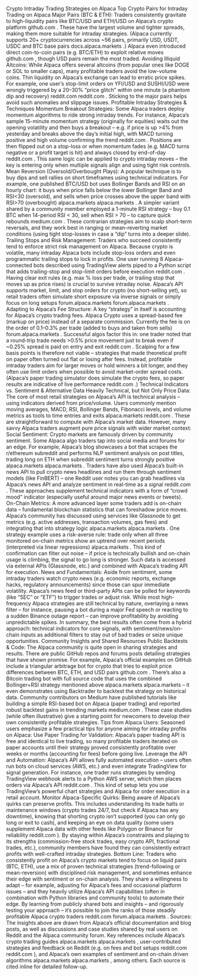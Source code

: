 Crypto Intraday Trading Strategies on Alpaca
Top Crypto Pairs for Intraday Trading on Alpaca
Major Pairs (BTC & ETH): Traders consistently gravitate to high-liquidity pairs like BTC/USD and ETH/USD on Alpaca’s crypto platform
github.com
. These have the largest volume and tighter spreads, making them more suitable for intraday strategies. (Alpaca currently supports 20+ cryptocurrencies across ~56 pairs, primarily USD, USDT, USDC and BTC base pairs
docs.alpaca.markets
.) Alpaca even introduced direct coin-to-coin pairs (e.g. BTC/ETH) to exploit relative moves
github.com
, though USD pairs remain the most traded.
Avoiding Illiquid Altcoins: While Alpaca offers several altcoins (from popular ones like DOGE or SOL to smaller caps), many profitable traders avoid the low-volume coins. Thin liquidity on Alpaca’s exchange can lead to erratic price spikes. For example, one user’s stop-limit orders on YFI/USD and SUSHI/USD were wrongly triggered by a 20–30% “price glitch” within one minute (a phantom dip and recovery)
reddit.com
reddit.com
. Sticking to the major pairs helps avoid such anomalies and slippage issues.
Profitable Intraday Strategies & Techniques
Momentum Breakout Strategies: Some Alpaca traders deploy momentum algorithms to ride strong intraday trends. For instance, Alpaca’s sample 15-minute momentum strategy (originally for equities) waits out the opening volatility and then buys a breakout – e.g. if price is up >4% from yesterday and breaks above the day’s initial high, with MACD turning positive and high volume confirming the trend
reddit.com
. Positions are then flipped out on a stop-loss or when momentum fades (e.g. MACD turns negative or a profit target is hit) and always closed by end-of-day
reddit.com
. This same logic can be applied to crypto intraday moves – the key is entering only when multiple signals align and using tight risk controls.
Mean Reversion (Oversold/Overbought Plays): A popular technique is to buy dips and sell rallies on short timeframes using technical indicators. For example, one published BTC/USD bot uses Bollinger Bands and RSI on an hourly chart: it buys when price falls below the lower Bollinger Band and RSI<30 (oversold), and sells when price crosses above the upper band with RSI>70 (overbought)
alpaca.markets
alpaca.markets
. A simpler variant shared by a community member employed a 1-minute RSI strategy – buy 0.1 BTC when 14-period RSI < 30, sell when RSI > 70 – to capture quick rebounds
medium.com
. These contrarian strategies aim to scalp short-term reversals, and they work best in ranging or mean-reverting market conditions (using tight stop-losses in case a “dip” turns into a deeper slide).
Trailing Stops and Risk Management: Traders who succeed consistently tend to enforce strict risk management on Alpaca. Because crypto is volatile, many intraday Alpaca bots include stop-loss orders and even programmatic trailing stops to lock in profits. One user running 8 Alpaca-connected bots described using TradingView alerts piped to a Python script that adds trailing-stop and stop-limit orders before execution
reddit.com
. Having clear exit rules (e.g. max % loss per trade, or trailing stop that moves up as price rises) is crucial to survive intraday noise. Alpaca’s API supports market, limit, and stop orders for crypto (no short-selling yet), so retail traders often simulate short exposure via inverse signals or simply focus on long setups
forum.alpaca.markets
forum.alpaca.markets
.
Adapting to Alpaca’s Fee Structure: A key “strategy” in itself is accounting for Alpaca’s crypto trading fees. Alpaca Crypto uses a spread-based fee (markup on price) instead of a separate commission. Currently the fee is on the order of 0.1–0.3% per trade (added to buys and taken from sells)
forum.alpaca.markets
. Successful algos factor this in: one trader noted that a round-trip trade needs >0.5% price movement just to break even if ~0.25% spread is paid on entry and exit
reddit.com
. Scalping for a few basis points is therefore not viable – strategies that made theoretical profit on paper often turned out flat or losing after fees. Instead, profitable intraday traders aim for larger moves or hold winners a bit longer, and they often use limit orders when possible to avoid market-order spread costs. (Alpaca’s paper trading simulator does simulate the crypto fees, so paper results are indicative of live performance
reddit.com
.)
Technical Indicators vs. Sentiment & Alternative Data
Heavily Technical, but Not Only Price Data: The core of most retail strategies on Alpaca’s API is technical analysis – using indicators derived from price/volume. Users commonly mention moving averages, MACD, RSI, Bollinger Bands, Fibonacci levels, and volume metrics as tools to time entries and exits
alpaca.markets
reddit.com
. These are straightforward to compute with Alpaca’s market data. However, many savvy Alpaca traders augment pure price signals with wider market context:
Social Sentiment: Crypto markets are famously driven by community sentiment. Some Alpaca algo traders tap into social media and forums for an edge. For example, Alpaca’s blog showcases a bot that scrapes the r/ethereum subreddit and performs NLP sentiment analysis on post titles, trading long on ETH when subreddit sentiment turns strongly positive
alpaca.markets
alpaca.markets
. Traders have also used Alpaca’s built-in news API to pull crypto news headlines and run them through sentiment models (like FinBERT) – one Reddit user notes you can grab headlines via Alpaca’s news API and analyze sentiment in real-time as a signal
reddit.com
. These approaches supplement technical indicators with a form of “crowd mood” indicator (especially useful around major news events or tweets).
On-Chain Metrics: A more advanced layer some traders add is on-chain data – fundamental blockchain statistics that can foreshadow price moves. Alpaca’s community has discussed using services like Glassnode to get metrics (e.g. active addresses, transaction volumes, gas fees) and integrating that into strategy logic
alpaca.markets
alpaca.markets
. One strategy example uses a risk-averse rule: trade only when all three monitored on-chain metrics show an uptrend over recent periods (interpreted via linear regressions)
alpaca.markets
. This kind of confirmation can filter out noise – if price is technically bullish and on-chain usage is climbing, the signal to go long is stronger. Such data is accessed via external APIs (Glassnode, etc.) and combined with Alpaca’s trading API for execution.
News and Fundamentals: Aside from sentiment, some intraday traders watch crypto news (e.g. economic reports, exchange hacks, regulatory announcements) since those can spur immediate volatility. Alpaca’s news feed or third-party APIs can be polled for keywords (like “SEC” or “ETF”) to trigger trades or adjust risk. While most high-frequency Alpaca strategies are still technical by nature, overlaying a news filter – for instance, pausing a bot during a major Fed speech or reacting to a sudden Binance outage report – can improve profitability by avoiding unpredictable spikes. In summary, the best results often come from a hybrid approach: technical indicators for core signals, with sentiment/news/on-chain inputs as additional filters to stay out of bad trades or seize unique opportunities.
Community Insights and Shared Resources
Public Backtests & Code: The Alpaca community is quite open in sharing strategies and results. There are public GitHub repos and forums posts detailing strategies that have shown promise. For example, Alpaca’s official examples on GitHub include a triangular arbitrage bot for crypto that tries to exploit price differences between BTC, ETH, and USD pairs
github.com
. There’s also a Bitcoin trading bot with full source code that uses the combined Bollinger+RSI strategy mentioned above
alpaca.markets
alpaca.markets
 – it even demonstrates using Backtrader to backtest the strategy on historical data. Community contributors on Medium have published tutorials like building a simple RSI-based bot on Alpaca (paper trading) and reported robust backtest gains in trending markets
medium.com
. These case studies (while often illustrative) give a starting point for newcomers to develop their own consistently profitable strategies.
Tips from Alpaca Users: Seasoned users emphasize a few practical tips for anyone aiming for intraday profits on Alpaca:
Use Paper Trading for Validation: Alpaca’s paper trading API is free and identical to live trading, so many profitable traders iterated on paper accounts until their strategy proved consistently profitable over weeks or months (accounting for fees) before going live.
Leverage the API and Automation: Alpaca’s API allows fully automated execution – users often run bots on cloud services (AWS, etc.) and even integrate TradingView for signal generation. For instance, one trader runs strategies by sending TradingView webhook alerts to a Python AWS server, which then places orders via Alpaca’s API
reddit.com
. This kind of setup lets you use TradingView’s powerful chart strategies and Alpaca for order execution in a retail account.
Monitor Alpaca-Specific Quirks: Being aware of Alpaca’s quirks can preserve profits. This includes understanding its trade halts or maintenance windows (crypto trades 24/7, but check if Alpaca has any downtime), knowing that shorting crypto isn’t supported (you can only go long or exit to cash), and keeping an eye on data quality (some users supplement Alpaca data with other feeds like Polygon or Binance for reliability
reddit.com
). By staying within Alpaca’s constraints and playing to its strengths (commission-free stock trades, easy crypto API, fractional trades, etc.), community members have found they can consistently extract profits with well-crafted intraday strategies.
Bottom Line: Traders who consistently profit on Alpaca’s crypto markets tend to focus on liquid pairs (BTC, ETH), use a mix of proven technical strategies (trend-following or mean-reversion) with disciplined risk management, and sometimes enhance their edge with sentiment or on-chain analysis. They share a willingness to adapt – for example, adjusting for Alpaca’s fees and occasional platform issues – and they heavily utilize Alpaca’s API capabilities (often in combination with Python libraries and community tools) to automate their edge. By learning from publicly shared bots and insights – and rigorously testing your approach – it’s possible to join the ranks of those steadily profitable Alpaca crypto traders
reddit.com
forum.alpaca.markets
.
Sources: The insights above are drawn from Alpaca’s official documentation and blog posts, as well as discussions and case studies shared by real users on Reddit and the Alpaca community forum. Key references include Alpaca’s crypto trading guides
alpaca.markets
alpaca.markets
, user-contributed strategies and feedback on Reddit (e.g. on fees and bot setups
reddit.com
reddit.com
), and Alpaca’s own examples of sentiment and on-chain driven algorithms
alpaca.markets
alpaca.markets
, among others. Each source is cited inline for detailed follow-up.